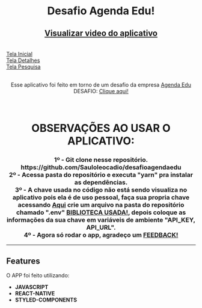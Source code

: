 <h1 align="center">
<br>

Desafio Agenda Edu!

</h1>

<h2 align="center"><a href="https://www.youtube.com/watch?v=dqtgX4uq3z0" target="_blank">Visualizar video do aplicativo</a></h2>
<br>
<a href="https://imgur.com/a/oDQwwW2.jpeg" target="_blank">Tela Inicial</a>
<br>
<a href="https://imgur.com/a/MWqqRYP.png" target="_blank">Tela Detalhes</a>
<br>
<a href="https://imgur.com/a/8Pm49Sp.png" target="_blank">Tela Pesquisa</a>
<br>
<br>

<p align="center">
 Esse aplicativo foi feito em torno de um desafio da empresa <a href="https://agendaedu.com/" target="_blank" >Agenda Edu</a> DESAFIO: <a href="https://github.com/agendakids/desafio-frontend-web/" target="_blank" >Clique aqui!</a> 
</p>

<h1 align="center">
<br>
  OBSERVAÇÕES AO USAR O APLICATIVO:
<br>

 <h3  align="center">
 1º - Git clone nesse repositório. https://github.com/Sauloleocadio/desafioagendaedu
 <br>
 2º - Acessa pasta do repositório e executa "yarn" pra instalar as dependências.
 <br>
 3º - A chave usada no código não está sendo visualiza no aplicativo pois ela é de uso pessoal, faça sua propria chave acessando <a href="https://www.themoviedb.org/documentation/api" target="_blank" >Aqui</a> crie um arquivo na pasta do repositório chamado ".env" <a href="https://github.com/goatandsheep/react-native-dotenv" target="_blank" >BIBLIOTECA USADA!</a>, depois coloque as informações da sua chave em variáveis de ambiente "API_KEY, API_URL".
 <br>
 4º - Agora só rodar o app, agradeço um <a href="https://api.whatsapp.com/send/?phone=558599111039" target="_blank" >FEEDBACK!</a>
 </h3>
</h1>

<hr />

## Features

O APP foi feito utilizando:

- **JAVASCRIPT**
- **REACT-NATIVE**
- **STYLED-COMPONENTS**
